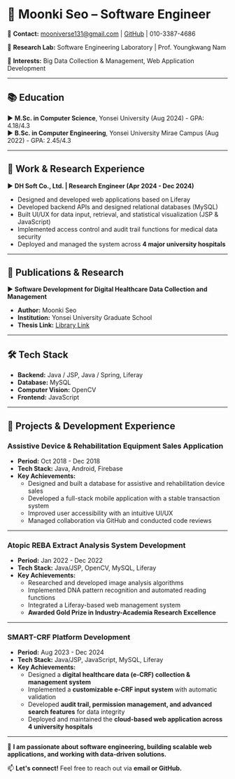 # 📌 Moonki Seo – Software Engineer

📍 **Contact:** [mooniverse131@gmail.com](mailto:mooniverse131@gmail.com) | [GitHub](https://github.com/mooniverse131) | 010-3387-4686  

📍 **Research Lab:** Software Engineering Laboratory | Prof. Youngkwang Nam  

📍 **Interests:** Big Data Collection & Management, Web Application Development  

---

## 📚 Education

▶ **M.Sc. in Computer Science**, Yonsei University (Aug 2024) - GPA: 4.18/4.3  
▶ **B.Sc. in Computer Engineering**, Yonsei University Mirae Campus (Aug 2022) - GPA: 2.45/4.3  

---

## 💼 Work & Research Experience  

▶ **DH Soft Co., Ltd. | Research Engineer (Apr 2024 - Dec 2024)**  

- Designed and developed web applications based on Liferay  
- Developed backend APIs and designed relational databases (MySQL)  
- Built UI/UX for data input, retrieval, and statistical visualization (JSP & JavaScript)  
- Implemented access control and audit trail functions for medical data security  
- Deployed and managed the system across **4 major university hospitals**  

---

## 📑 Publications & Research  

▶ **Software Development for Digital Healthcare Data Collection and Management**  
- **Author:** Moonki Seo  
- **Institution:** Yonsei University Graduate School  
- **Thesis Link:** [Library Link](https://library.yonsei.ac.kr/search/detail/CATTOT000002214593)  

---

## 🛠 Tech Stack  

- **Backend:** Java / JSP, Java / Spring, Liferay  
- **Database:** MySQL  
- **Computer Vision:** OpenCV  
- **Frontend:** JavaScript  

---

## 📂 Projects & Development Experience  

### **Assistive Device & Rehabilitation Equipment Sales Application**  

- **Period:** Oct 2018 - Dec 2018  
- **Tech Stack:** Java, Android, Firebase  
- **Key Achievements:**  
  - Designed and built a database for assistive and rehabilitation device sales  
  - Developed a full-stack mobile application with a stable transaction system  
  - Improved user accessibility with an intuitive UI/UX  
  - Managed collaboration via GitHub and conducted code reviews  

---

### **Atopic REBA Extract Analysis System Development**  

- **Period:** Jan 2022 - Dec 2022  
- **Tech Stack:** Java/JSP, OpenCV, MySQL, Liferay  
- **Key Achievements:**  
  - Researched and developed image analysis algorithms  
  - Implemented DNA pattern recognition and automated reading functions  
  - Integrated a Liferay-based web management system  
  - **Awarded Gold Prize in Industry-Academia Research Excellence**  

---

### **SMART-CRF Platform Development**  

- **Period:** Aug 2023 - Dec 2024  
- **Tech Stack:** Java/JSP, JavaScript, MySQL, Liferay  
- **Key Achievements:**  
  - Designed a **digital healthcare data (e-CRF) collection & management system**  
  - Implemented a **customizable e-CRF input system** with automatic validation  
  - Developed **audit trail, permission management, and advanced search features** for data integrity  
  - Deployed and maintained the **cloud-based web application across 4 university hospitals**  

---

🚀 **I am passionate about software engineering, building scalable web applications, and working with data-driven solutions.**  

📫 **Let's connect!** Feel free to reach out via **email or GitHub.**  
